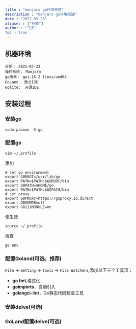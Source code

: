 ```yaml
---
title : "manjaro go环境搭建"
description : "manjaro go环境搭建"
date : "2021-03-23"
aliases : ["折腾"]
author : "飞天"
toc : true
---
```




## 机器环境

```
日期： 2021-03-23
操作系统： Manjaro
go版本： go1.16.2 linux/amd64
GoLand： 商业IDE 
Golite:  开源IDE 
```

## 安装过程

### 安装go

``` shell
sudo pacman -S go
```

### 配置go

```shell
vim ~/.profile
```

添加

```shell
# set go environment
export GOROOT=/usr/lib/go
export PATH=$PATH:$GOROOT/bin
export GOPATH=$HOME/go
export PATH=$PATH:$GOPATH/bin
# set proxy
export GOPROXY=https://goproxy.io,direct
export GOSUMDB=off
export GO111MODULE=on
```

使生效

```shell
source ~/.profile
```

检查

```shell
go env
```

### 配置Goland(可选，推荐)

`File` -> `Setting` -> `Tools` -> `File Watchers`,添加以下三个工具项：

- **go fmt**,格式化
- **goimports**，自动引入
- **golangci-lint**，Go静态代码检查工具


### 安装delve(可选)


### GoLand配置delve(可选)

